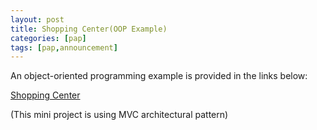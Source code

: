 ```yaml
---
layout: post
title: Shopping Center(OOP Example)
categories: [pap]
tags: [pap,announcement]
---
```

An object-oriented programming example is provided in the links below:

[Shopping Center](https://github.com/apspring2019/shopingCenter)

(This mini project is using MVC architectural pattern)